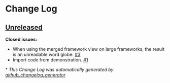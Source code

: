 # Change Log

## [Unreleased](https://github.com/cassproject/cass-align/tree/HEAD)

**Closed issues:**

- When using the merged framework view on large frameworks, the result is an unreadable word globe. [\#3](https://github.com/cassproject/cass-align/issues/3)
- Import code from demonstration. [\#1](https://github.com/cassproject/cass-align/issues/1)



\* *This Change Log was automatically generated by [github_changelog_generator](https://github.com/skywinder/Github-Changelog-Generator)*